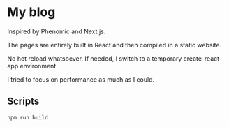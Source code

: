 # My blog

Inspired by Phenomic and Next.js.

The pages are entirely built in React and then compiled in a static website.

No hot reload whatsoever. If needed, I switch to a temporary create-react-app environment.

I tried to focus on performance as much as I could.

## Scripts

```
npm run build
```
